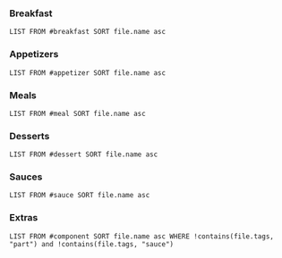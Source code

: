 ### Breakfast
```dataview
LIST FROM #breakfast SORT file.name asc
```
### Appetizers
```dataview
LIST FROM #appetizer SORT file.name asc
```
### Meals
```dataview
LIST FROM #meal SORT file.name asc
```
### Desserts
```dataview
LIST FROM #dessert SORT file.name asc
```
### Sauces
```dataview
LIST FROM #sauce SORT file.name asc
```
### Extras
```dataview
LIST FROM #component SORT file.name asc WHERE !contains(file.tags, "part") and !contains(file.tags, "sauce")
```